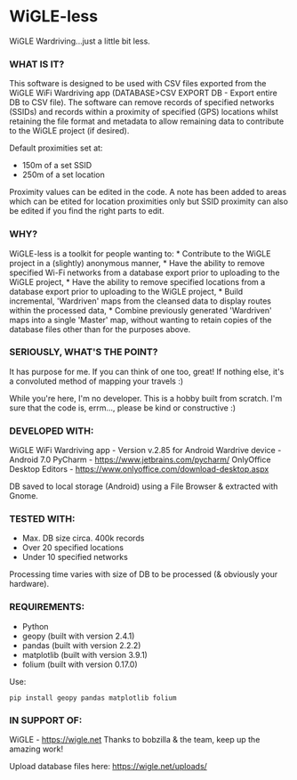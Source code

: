 # WiGLE-less
WiGLE Wardriving...just a little bit less. 
    
### WHAT IS IT?
This software is designed to be used with CSV files exported from the WiGLE WiFi
Wardriving app (DATABASE>CSV EXPORT DB - Export entire DB to CSV file). The software
can remove records of specified networks (SSIDs) and records within a proximity of
specified (GPS) locations whilst retaining the file format and metadata to allow
remaining data to contribute to the WiGLE project (if desired).

Default proximities set at:
* 150m of a set SSID
* 250m of a set location

Proximity values can be edited in the code. A note has been added to areas which can be etited for location proximities only but SSID proximity can also be edited if you find the right parts to edit. 

### WHY?
WiGLE-less is a toolkit for people wanting to:
    * Contribute to the WiGLE project in a (slightly) anonymous manner,
    * Have the ability to remove specified Wi-Fi networks from a database export
      prior to uploading to the WiGLE project,
    * Have the ability to remove specified locations from a database export
      prior to uploading to the WiGLE project,
    * Build incremental, 'Wardriven' maps from the cleansed data to display routes
      within the processed data,
    * Combine previously generated 'Wardriven' maps into a single 'Master' map,
without wanting to retain copies of the database files other than for the purposes above.

### SERIOUSLY, WHAT'S THE POINT?
It has purpose for me. If you can think of one too, great!
If nothing else, it's a convoluted method of mapping your travels :)

While you're here, I'm no developer. This is a hobby built from scratch. I'm sure that
the code is, errm..., please be kind or constructive :) 
  
### DEVELOPED WITH:
 WiGLE WiFi Wardriving app      - Version v.2.85 for Android
 Wardrive device                - Android 7.0
 PyCharm                        - https://www.jetbrains.com/pycharm/
 OnlyOffice Desktop Editors     - https://www.onlyoffice.com/download-desktop.aspx

DB saved to local storage (Android) using a File Browser & extracted with Gnome.

### TESTED WITH:
* Max. DB size circa. 400k records
* Over 20 specified locations
* Under 10 specified networks
  
Processing time varies with size of DB to be processed (& obviously your hardware).

### REQUIREMENTS:
  * Python
  * geopy (built with version 2.4.1)
  * pandas (built with version 2.2.2)
  * matplotlib (built with version 3.9.1)
  * folium (built with version 0.17.0)

Use: 

    pip install geopy pandas matplotlib folium

### IN SUPPORT OF:
  WiGLE - https://wigle.net Thanks to bobzilla & the team, keep up the amazing work!
  
  Upload database files here: https://wigle.net/uploads/

